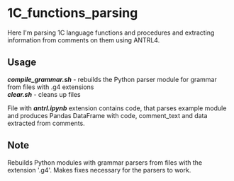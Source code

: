 # 1C_functions_parsing
Here I'm parsing 1C language functions and procedures and extracting information from comments on them using ANTRL4.

## Usage
***compile_grammar.sh*** - rebuilds the Python parser module for grammar from files with .g4 extensions  
***clear.sh*** - cleans up files

File with ***antrl.ipynb*** extension contains code, that parses example module and produces Pandas DataFrame with code, comment_text and data extracted from comments.

## Note
Rebuilds Python modules with grammar parsers from files with the extension '.g4'. Makes fixes necessary for the parsers to work.
